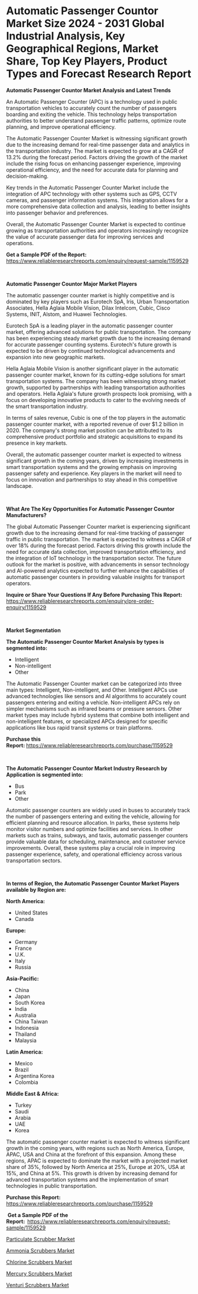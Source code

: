 <p><h1>Automatic Passenger Countor Market Size 2024 - 2031 Global Industrial Analysis, Key Geographical Regions, Market Share, Top Key Players, Product Types and Forecast Research Report</h1></p><p><strong>Automatic Passenger Countor Market Analysis and Latest Trends</strong></p>
<p><p>An Automatic Passenger Counter (APC) is a technology used in public transportation vehicles to accurately count the number of passengers boarding and exiting the vehicle. This technology helps transportation authorities to better understand passenger traffic patterns, optimize route planning, and improve operational efficiency.</p><p>The Automatic Passenger Counter Market is witnessing significant growth due to the increasing demand for real-time passenger data and analytics in the transportation industry. The market is expected to grow at a CAGR of 13.2% during the forecast period. Factors driving the growth of the market include the rising focus on enhancing passenger experience, improving operational efficiency, and the need for accurate data for planning and decision-making.</p><p>Key trends in the Automatic Passenger Counter Market include the integration of APC technology with other systems such as GPS, CCTV cameras, and passenger information systems. This integration allows for a more comprehensive data collection and analysis, leading to better insights into passenger behavior and preferences.</p><p>Overall, the Automatic Passenger Counter Market is expected to continue growing as transportation authorities and operators increasingly recognize the value of accurate passenger data for improving services and operations.</p></p>
<p><strong>Get a Sample PDF of the Report:&nbsp;</strong> <a href="https://www.reliableresearchreports.com/enquiry/request-sample/1159529">https://www.reliableresearchreports.com/enquiry/request-sample/1159529</a></p>
<p>&nbsp;</p>
<p><strong>Automatic Passenger Countor Major Market Players</strong></p>
<p><p>The automatic passenger counter market is highly competitive and is dominated by key players such as Eurotech SpA, Iris, Urban Transportation Associates, Hella Aglaia Mobile Vision, Dilax Intelcom, Cubic, Cisco Systems, INIT, Alstom, and Huawei Technologies.</p><p>Eurotech SpA is a leading player in the automatic passenger counter market, offering advanced solutions for public transportation. The company has been experiencing steady market growth due to the increasing demand for accurate passenger counting systems. Eurotech's future growth is expected to be driven by continued technological advancements and expansion into new geographic markets.</p><p>Hella Aglaia Mobile Vision is another significant player in the automatic passenger counter market, known for its cutting-edge solutions for smart transportation systems. The company has been witnessing strong market growth, supported by partnerships with leading transportation authorities and operators. Hella Aglaia's future growth prospects look promising, with a focus on developing innovative products to cater to the evolving needs of the smart transportation industry.</p><p>In terms of sales revenue, Cubic is one of the top players in the automatic passenger counter market, with a reported revenue of over $1.2 billion in 2020. The company's strong market position can be attributed to its comprehensive product portfolio and strategic acquisitions to expand its presence in key markets.</p><p>Overall, the automatic passenger counter market is expected to witness significant growth in the coming years, driven by increasing investments in smart transportation systems and the growing emphasis on improving passenger safety and experience. Key players in the market will need to focus on innovation and partnerships to stay ahead in this competitive landscape.</p></p>
<p>&nbsp;</p>
<p><strong>What Are The Key Opportunities For Automatic Passenger Countor Manufacturers?</strong></p>
<p><p>The global Automatic Passenger Counter market is experiencing significant growth due to the increasing demand for real-time tracking of passenger traffic in public transportation. The market is expected to witness a CAGR of over 18% during the forecast period. Factors driving this growth include the need for accurate data collection, improved transportation efficiency, and the integration of IoT technology in the transportation sector. The future outlook for the market is positive, with advancements in sensor technology and AI-powered analytics expected to further enhance the capabilities of automatic passenger counters in providing valuable insights for transport operators.</p></p>
<p><strong>Inquire or Share Your Questions If Any Before Purchasing This Report:</strong> <a href="https://www.reliableresearchreports.com/enquiry/pre-order-enquiry/1159529">https://www.reliableresearchreports.com/enquiry/pre-order-enquiry/1159529</a></p>
<p>&nbsp;</p>
<p><strong>Market Segmentation</strong></p>
<p><strong>The Automatic Passenger Countor Market Analysis by types is segmented into:</strong></p>
<p><ul><li>Intelligent</li><li>Non-intelligent</li><li>Other</li></ul></p>
<p><p>The Automatic Passenger Counter market can be categorized into three main types: Intelligent, Non-intelligent, and Other. Intelligent APCs use advanced technologies like sensors and AI algorithms to accurately count passengers entering and exiting a vehicle. Non-intelligent APCs rely on simpler mechanisms such as infrared beams or pressure sensors. Other market types may include hybrid systems that combine both intelligent and non-intelligent features, or specialized APCs designed for specific applications like bus rapid transit systems or train platforms.</p></p>
<p><strong>Purchase this Report:&nbsp;</strong><a href="https://www.reliableresearchreports.com/purchase/1159529">https://www.reliableresearchreports.com/purchase/1159529</a></p>
<p>&nbsp;</p>
<p><strong>The Automatic Passenger Countor Market Industry Research by Application is segmented into:</strong></p>
<p><ul><li>Bus</li><li>Park</li><li>Other</li></ul></p>
<p><p>Automatic passenger counters are widely used in buses to accurately track the number of passengers entering and exiting the vehicle, allowing for efficient planning and resource allocation. In parks, these systems help monitor visitor numbers and optimize facilities and services. In other markets such as trains, subways, and taxis, automatic passenger counters provide valuable data for scheduling, maintenance, and customer service improvements. Overall, these systems play a crucial role in improving passenger experience, safety, and operational efficiency across various transportation sectors.</p></p>
<p>&nbsp;</p>
<p><strong>In terms of Region, the Automatic Passenger Countor Market Players available by Region are:</strong></p>
<p>
    <p> <strong> North America: </strong>
        <ul>
            <li>United States</li>
            <li>Canada</li>
        </ul>
        </p> 
    <p> <strong> Europe: </strong>
        <ul>
            <li>Germany</li>
            <li>France</li>
            <li>U.K.</li>
            <li>Italy</li>
            <li>Russia</li>
        </ul>
        </p> 
    <p> <strong> Asia-Pacific: </strong>
        <ul>
            <li>China</li>
            <li>Japan</li>
            <li>South Korea</li>
            <li>India</li>
            <li>Australia</li>
            <li>China Taiwan</li>
            <li>Indonesia</li>
            <li>Thailand</li>
            <li>Malaysia</li>
        </ul>
        </p> 
    <p> <strong> Latin America: </strong>
        <ul>
            <li>Mexico</li>
            <li>Brazil</li>
            <li>Argentina Korea</li>
            <li>Colombia</li>
        </ul>
        </p> 
    <p> <strong> Middle East & Africa: </strong>
        <ul>
            <li>Turkey</li>
            <li>Saudi</li>
            <li>Arabia</li>
            <li>UAE</li>
            <li>Korea</li>
        </ul>
    </p>
    </p>
<p><p>The automatic passenger counter market is expected to witness significant growth in the coming years, with regions such as North America, Europe, APAC, USA and China at the forefront of this expansion. Among these regions, APAC is expected to dominate the market with a projected market share of 35%, followed by North America at 25%, Europe at 20%, USA at 15%, and China at 5%. This growth is driven by increasing demand for advanced transportation systems and the implementation of smart technologies in public transportation.</p></p>
<p><strong>Purchase this Report: </strong><a href="https://www.reliableresearchreports.com/purchase/1159529">https://www.reliableresearchreports.com/purchase/1159529</a></p>
<p>&nbsp;<strong>Get a Sample PDF of the Report:&nbsp;&nbsp;</strong><a href="https://www.reliableresearchreports.com/enquiry/request-sample/1159529">https://www.reliableresearchreports.com/enquiry/request-sample/1159529</a></p>
<p><strong></strong></p>
<p><p><a href="https://medium.com/p/5768f5b195f8/edit">Particulate Scrubber Market</a></p><p><a href="https://medium.com/p/d3dd9c8c17f1/edit">Ammonia Scrubbers Market</a></p><p><a href="https://medium.com/p/956d6e06ee05/edit">Chlorine Scrubbers Market</a></p><p><a href="https://medium.com/p/283cf3ac27a2/edit">Mercury Scrubbers Market</a></p><p><a href="https://medium.com/p/76936bd02f4d/edit">Venturi Scrubbers Market</a></p></p>